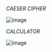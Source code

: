 *CAESER CIPHER*

![image](https://github.com/user-attachments/assets/5d14545a-c670-4cc7-a915-4fe51fedffd3)

*CALCULATOR*

![image](https://github.com/user-attachments/assets/1d6ba38f-0e43-4bc6-8330-41e92a9343db)
